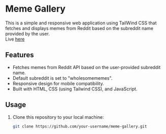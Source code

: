 # Meme Gallery

This is a simple and responsive web application using TailWind CSS that fetches and displays memes from Reddit based on the subreddit name provided by the user.\
Live [here](https://pvanand07.github.io/meme-gallery.github.io/)
## Features

- Fetches memes from Reddit API based on the user-provided subreddit name.
- Default subreddit is set to "wholesomememes".
- Responsive design for mobile compatibility.
- Built with HTML, CSS (using Tailwind CSS), and JavaScript.

## Usage

1. Clone this repository to your local machine:

   ```bash
   git clone https://github.com/your-username/meme-gallery.git

